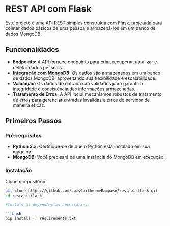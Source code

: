 # REST API com Flask

Este projeto é uma API REST simples construída com Flask, projetada para coletar dados básicos de uma pessoa e armazená-los em um banco de dados MongoDB.

## Funcionalidades

- **Endpoints:** A API fornece endpoints para criar, recuperar, atualizar e deletar dados pessoais.
- **Integração com MongoDB:** Os dados são armazenados em um banco de dados MongoDB, aproveitando sua flexibilidade e escalabilidade.
- **Validação:** Os dados de entrada são validados para garantir a integridade e consistência das informações armazenadas.
- **Tratamento de Erros:** A API inclui mecanismos robustos de tratamento de erros para gerenciar entradas inválidas e erros do servidor de maneira eficaz.

## Primeiros Passos

### Pré-requisitos

- **Python 3.x:** Certifique-se de que o Python está instalado em sua máquina.
- **MongoDB:** Você precisará de uma instância do MongoDB em execução.

### Instalação

Clone o repositório:

```bash
git clone https://github.com/LuisGuilhermeRampaso/restapi-flask.git
cd restapi-flask

#Instale as dependências necessárias:

```bash
pip install -r requirements.txt
